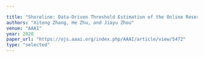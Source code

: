 ```yaml
---

title: "Shoreline: Data-Driven Threshold Estimation of the Online Reserves of Cryptocurrency Trading Platforms."
authors: "Xitong Zhang, He Zhu, and Jiayu Zhou"
venue: "AAAI"
year: 2020
paper_url: "https://ojs.aaai.org/index.php/AAAI/article/view/5472"
type: "selected"
---
```

